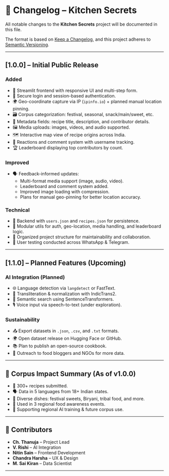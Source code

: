 # 📜 Changelog – Kitchen Secrets

All notable changes to the **Kitchen Secrets** project will be documented in this file.

The format is based on [Keep a Changelog](https://keepachangelog.com/en/1.0.0/), and this project adheres to [Semantic Versioning](https://semver.org/).

---

## [1.0.0] – Initial Public Release

### Added
- 📱 Streamlit frontend with responsive UI and multi-step form.
- 🔐 Secure login and session-based authentication.
- 🌍 Geo-coordinate capture via IP (`ipinfo.io`) + planned manual location pinning.
- 🗃️ Corpus categorization: festival, seasonal, snack/main/sweet, etc.
- 📝 Metadata fields: recipe title, description, and contributor details.
- 🖼️ Media uploads: images, videos, and audio supported.
- 🗺️ Interactive map view of recipe origins across India.
- 💬 Reactions and comment system with username tracking.
- 🏆 Leaderboard displaying top contributors by count.

### Improved
- 🗣️ Feedback-informed updates:
  - Multi-format media support (image, audio, video).
  - Leaderboard and comment system added.
  - Improved image loading with compression.
  - Plans for manual geo-pinning for better location accuracy.

### Technical
- 🔧 Backend with `users.json` and `recipes.json` for persistence.
- 🧩 Modular utils for auth, geo-location, media handling, and leaderboard logic.
- 📁 Organized project structure for maintainability and collaboration.
- 🧪 User testing conducted across WhatsApp & Telegram.

---

## [1.1.0] – Planned Features (Upcoming)

### AI Integration (Planned)
- 🌐 Language detection via `langdetect` or FastText.
- 🔄 Transliteration & normalization with IndicTrans2.
- 🔎 Semantic search using SentenceTransformers.
- 🎙️ Voice input via speech-to-text (under exploration).

### Sustainability
- 📤 Export datasets in `.json`, `.csv`, and `.txt` formats.
- 🌍 Open dataset release on Hugging Face or GitHub.
- 📚 Plan to publish an open-source cookbook.
- 📢 Outreach to food bloggers and NGOs for more data.

---

## 🧪 Corpus Impact Summary (As of v1.0.0)

- 🧾 300+ recipes submitted.
- 🗣️ Data in 5 languages from 18+ Indian states.
- 🍲 Diverse dishes: festival sweets, Biryani, tribal food, and more.
- 📢 Used in 3 regional food awareness events.
- 🎯 Supporting regional AI training & future corpus use.

---

## 👥 Contributors

- **Ch. Thanuja** – Project Lead  
- **V. Rishi** – AI Integration  
- **Nitin Sain** – Frontend Development  
- **Chandra Harsha** – UX & Design  
- **M. Sai Kiran** – Data Scientist

---

